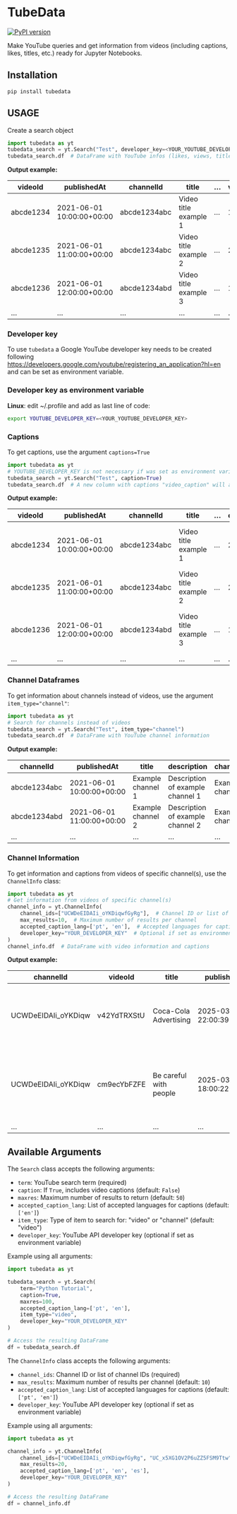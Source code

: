 # TubeData

[![PyPI version](https://badge.fury.io/py/tubedata.svg)](https://badge.fury.io/py/tubedata)

Make YouTube queries and get information from videos (including captions, likes, titles, etc.) ready for Jupyter Notebooks.

## Installation

```shell
pip install tubedata
```

## USAGE

Create a search object

```python
import tubedata as yt
tubedata_search = yt.Search("Test", developer_key=<YOUR_YOUTUBE_DEVELOPER_KEY>)
tubedata_search.df  # DataFrame with YouTube infos (likes, views, title, etc.)
```

__Output example:__

| videoId   | publishedAt               | channelId    | title                 | … | viewCount | likeCount | favoriteCount | commentCount |
|-----------|---------------------------|--------------|-----------------------|---|-----------|-----------|---------------|--------------|
| abcde1234 | 2021-06-01 10:00:00+00:00 | abcde1234abc | Video title example 1 | … | 100000    | 6000      | 0             | 200          |
| abcde1235 | 2021-06-01 11:00:00+00:00 | abcde1234abc | Video title example 2 | … | 200000    | 5000      | 1             | 210          |
| abcde1236 | 2021-06-01 12:00:00+00:00 | abcde1234abd | Video title example 3 | … | 100000    | 4000      | 0             | 150          |
| …         | …                         | …            | …                     | … | …         | …         | …             | …            |

### Developer key

To use ```tubedata``` a Google YouTube developer key needs to be created following https://developers.google.com/youtube/registering_an_application?hl=en and can be set as environment variable.

### Developer key as environment variable

**Linux**: edit ~/.profile and add as last line of code:

```bash
export YOUTUBE_DEVELOPER_KEY=<YOUR_YOUTUBE_DEVELOPER_KEY>
```

### Captions

To get captions, use the argument ```captions=True```

```python
import tubedata as yt
# YOUTUBE_DEVELOPER_KEY is not necessary if was set as environment variable
tubedata_search = yt.Search("Test", caption=True)
tubedata_search.df  # A new column with captions "video_caption" will appear
```

__Output example:__

| videoId   | publishedAt               | channelId    | title                 | … | commentCount | video_caption                                            |
|-----------|---------------------------|--------------|-----------------------|---|--------------|----------------------------------------------------------|
| abcde1234 | 2021-06-01 10:00:00+00:00 | abcde1234abc | Video title example 1 | … | 200          | What they say; words and more words; thanks for watching |
| abcde1235 | 2021-06-01 11:00:00+00:00 | abcde1234abc | Video title example 2 | … | 210          | None                                                     |
| abcde1236 | 2021-06-01 12:00:00+00:00 | abcde1234abd | Video title example 3 | … | 150          | Words and more words and more words; thanks for watching |
| …         | …                         | …            | …                     | … | …            | …                                                        |

### Channel Dataframes

To get information about channels instead of videos, use the argument `item_type="channel"`:

```python
import tubedata as yt
# Search for channels instead of videos
tubedata_search = yt.Search("Test", item_type="channel")
tubedata_search.df  # DataFrame with YouTube channel information
```

__Output example:__

| channelId    | publishedAt               | title                  | description                      | channelTitle         | publishTime                |
|--------------|---------------------------|------------------------|----------------------------------|----------------------|----------------------------|
| abcde1234abc | 2021-06-01 10:00:00+00:00 | Example channel 1      | Description of example channel 1 | Example channel 1    | 2021-06-01 10:00:00+00:00 |
| abcde1234abd | 2021-06-01 11:00:00+00:00 | Example channel 2      | Description of example channel 2 | Example channel 2    | 2021-06-01 11:00:00+00:00 |
| …            | …                         | …                      | …                                | …                    | …                          |

### Channel Information

To get information and captions from videos of specific channel(s), use the `ChannelInfo` class:

```python
import tubedata as yt
# Get information from videos of specific channel(s)
channel_info = yt.ChannelInfo(
    channel_ids=["UCWDeEIDAIi_oYKDiqwfGyRg"],  # Channel ID or list of IDs
    max_results=10,  # Maximum number of results per channel
    accepted_caption_lang=['pt', 'en'],  # Accepted languages for captions
    developer_key="YOUR_DEVELOPER_KEY"  # Optional if set as environment variable
)
channel_info.df  # DataFrame with video information and captions
```

__Output example:__

| channelId           | videoId     | title                 | publishedAt               | caption                                                 | thumbnailUrl                    |
|---------------------|-------------|------------------------|---------------------------|--------------------------------------------------------|----------------------------------|
| UCWDeEIDAIi_oYKDiqw | v42YdTRXStU | Coca-Cola Advertising | 2025-03-22 22:00:39+00:00 | Hello everyone; In this video we will talk about; Thanks... | https://i.ytimg.com/vi/sddefault.jpg |
| UCWDeEIDAIi_oYKDiqw | cm9ecYbFZFE | Be careful with people| 2025-03-22 18:00:22+00:00 | Be careful with people; that you follow on social media... | https://i.ytimg.com/vi/maxresdefault.jpg |
| …                   | …           | …                     | …                         | …                                                      | …                                |

## Available Arguments

The `Search` class accepts the following arguments:

- `term`: YouTube search term (required)
- `caption`: If `True`, includes video captions (default: `False`)
- `maxres`: Maximum number of results to return (default: `50`)
- `accepted_caption_lang`: List of accepted languages for captions (default: `['en']`)
- `item_type`: Type of item to search for: "video" or "channel" (default: "video")
- `developer_key`: YouTube API developer key (optional if set as environment variable)

Example using all arguments:

```python
import tubedata as yt

tubedata_search = yt.Search(
    term="Python Tutorial",
    caption=True,
    maxres=100,
    accepted_caption_lang=['pt', 'en'],
    item_type="video",
    developer_key="YOUR_DEVELOPER_KEY"
)

# Access the resulting DataFrame
df = tubedata_search.df
```

The `ChannelInfo` class accepts the following arguments:

- `channel_ids`: Channel ID or list of channel IDs (required)
- `max_results`: Maximum number of results per channel (default: `10`)
- `accepted_caption_lang`: List of accepted languages for captions (default: `['pt', 'en']`)
- `developer_key`: YouTube API developer key (optional if set as environment variable)

Example using all arguments:

```python
import tubedata as yt

channel_info = yt.ChannelInfo(
    channel_ids=["UCWDeEIDAIi_oYKDiqwfGyRg", "UC_x5XG1OV2P6uZZ5FSM9Ttw"],
    max_results=20,
    accepted_caption_lang=['pt', 'en', 'es'],
    developer_key="YOUR_DEVELOPER_KEY"
)

# Access the resulting DataFrame
df = channel_info.df
```
